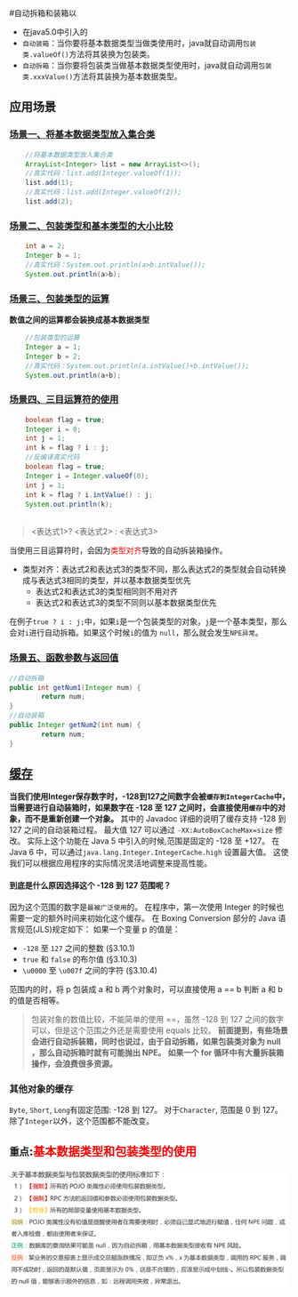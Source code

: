 #自动拆箱和装箱以
* 在java5.0中引入的
* `自动装箱`：当你要将基本数据类型当做类使用时，java就自动调用`包装类.valueOf()`方法将其装换为包装类。
* `自动拆箱`：当你要将包装类当做基本数据类型使用时，java就自动调用`包装类.xxxValue()`方法将其装换为基本数据类型。

## 应用场景
### [场景一、将基本数据类型放入集合类](https://hollischuang.gitee.io/tobetopjavaer/#/basics/java-basic/boxing-unboxing?id=%e5%9c%ba%e6%99%af%e4%b8%80%e3%80%81%e5%b0%86%e5%9f%ba%e6%9c%ac%e6%95%b0%e6%8d%ae%e7%b1%bb%e5%9e%8b%e6%94%be%e5%85%a5%e9%9b%86%e5%90%88%e7%b1%bb)
````java
    //将基本数据类型放入集合类
    ArrayList<Integer> list = new ArrayList<>();
    //真实代码：list.add(Integer.valueOf(1));
    list.add(1);
    //真实代码：list.add(Integer.valueOf(2));
    list.add(2);
````
### [场景二、包装类型和基本类型的大小比较](https://hollischuang.gitee.io/tobetopjavaer/#/basics/java-basic/boxing-unboxing?id=%e5%9c%ba%e6%99%af%e4%ba%8c%e3%80%81%e5%8c%85%e8%a3%85%e7%b1%bb%e5%9e%8b%e5%92%8c%e5%9f%ba%e6%9c%ac%e7%b1%bb%e5%9e%8b%e7%9a%84%e5%a4%a7%e5%b0%8f%e6%af%94%e8%be%83)
```java
    int a = 2;
    Integer b = 1;
    //真实代码：System.out.println(a>b.intValue());
    System.out.println(a>b);
```
### [场景三、包装类型的运算](https://hollischuang.gitee.io/tobetopjavaer/#/basics/java-basic/boxing-unboxing?id=%e5%9c%ba%e6%99%af%e4%b8%89%e3%80%81%e5%8c%85%e8%a3%85%e7%b1%bb%e5%9e%8b%e7%9a%84%e8%bf%90%e7%ae%97)
**数值之间的运算都会装换成基本数据类型**
```java
    //包装类型的运算
    Integer a = 1;
    Integer b = 2;
    //真实代码：System.out.println(a.intValue()+b.intValue());
    System.out.println(a+b);
```
### [场景四、三目运算符的使用](https://hollischuang.gitee.io/tobetopjavaer/#/basics/java-basic/boxing-unboxing?id=%e5%9c%ba%e6%99%af%e5%9b%9b%e3%80%81%e4%b8%89%e7%9b%ae%e8%bf%90%e7%ae%97%e7%ac%a6%e7%9a%84%e4%bd%bf%e7%94%a8)
```java
    boolean flag = true;
    Integer i = 0;
    int j = 1;
    int k = flag ? i : j;
    //反编译真实代码
    boolean flag = true;
    Integer i = Integer.valueOf(0);
    int j = 1;
    int k = flag ? i.intValue() : j;
    System.out.println(k);
    
```
> <表达式1>? <表达式2> : <表达式3>

当使用三目运算符时，会因为<font color="red">类型对齐</font>导致的自动拆装箱操作。
- 类型对齐：表达式2和表达式3的类型不同，那么表达式2的类型就会自动转换成与表达式3相同的类型，并以基本数据类型优先
    * 表达式2和表达式3的类型相同则不用对齐
    * 表达式2和表达式3的类型不同则以基本数据类型优先
      
在例子`true ? i : j;`中，如果`i`是一个包装类型的对象，`j`是一个基本类型，那么会对`i`进行自动拆箱。如果这个时候`i`的值为 `null`，那么就会发生`NPE异常`。  

### [场景五、函数参数与返回值](https://hollischuang.gitee.io/tobetopjavaer/#/basics/java-basic/boxing-unboxing?id=%e5%9c%ba%e6%99%af%e4%ba%94%e3%80%81%e5%87%bd%e6%95%b0%e5%8f%82%e6%95%b0%e4%b8%8e%e8%bf%94%e5%9b%9e%e5%80%bc)
```java
//自动拆箱
public int getNum1(Integer num) {
        return num;
}
//自动装箱
public Integer getNum2(int num) {
        return num;
}
```
## [缓存](https://hollischuang.gitee.io/tobetopjavaer/#/basics/java-basic/boxing-unboxing?id=%e8%87%aa%e5%8a%a8%e6%8b%86%e8%a3%85%e7%ae%b1%e4%b8%8e%e7%bc%93%e5%ad%98)
**当我们使用Integer保存数字时，-128到127之间数字会被`缓存到IntegerCache`中，当需要进行自动装箱时，如果数字在 -128 至 127 之间时，会直接使用`缓存`中的对象，而不是重新创建一个对象。**
其中的 Javadoc 详细的说明了缓存支持 -128 到 127 之间的自动装箱过程。
最大值 127 可以通过 `-XX:AutoBoxCacheMax=size` 修改。
实际上这个功能在 Java 5 中引入的时候,范围是固定的 -128 至 +127。
在 Java 6 中，可以通过`java.lang.Integer.IntegerCache.high` 设置最大值。
这使我们可以根据应用程序的实际情况灵活地调整来提高性能。
#### 到底是什么原因选择这个 -128 到 127 范围呢？
因为这个范围的数字是`最被广泛使用`的。 
在程序中，第一次使用 Integer 的时候也需要一定的额外时间来初始化这个缓存。
在 Boxing Conversion 部分的 Java 语言规范(JLS)规定如下：
如果一个变量 p 的值是：

- `-128` 至 `127` 之间的整数 (§3.10.1)
- `true` 和 `false` 的布尔值 (§3.10.3)
- `\u0000` 至 `\u007f` 之间的字符 (§3.10.4)

范围内的时，将 p 包装成 a 和 b 两个对象时，可以直接使用 a == b 判断 a 和 b 的值是否相等。
> 包装对象的数值比较，不能简单的使用 ==，虽然 -128 到 127 之间的数字可以，但是这个范围之外还是需要使用 equals 比较。
> **前面提到，有些场景会进行自动拆装箱，同时也说过，由于自动拆箱，如果包装类对象为 null ，那么自动拆箱时就有可能抛出 NPE。**
> **如果一个 for 循环中有大量拆装箱操作，会浪费很多资源。**

### 其他对象的缓存
`Byte`, `Short`, `Long`有固定范围: -128 到 127。
对于`Character`, 范围是 0 到 127。
除了`Integer`以外，这个范围都不能改变。
## `重点`:<font color="red">基本数据类型和包装类型的使用</font>
![阿里基本数据类型和包装类型的使用](image/img.png)